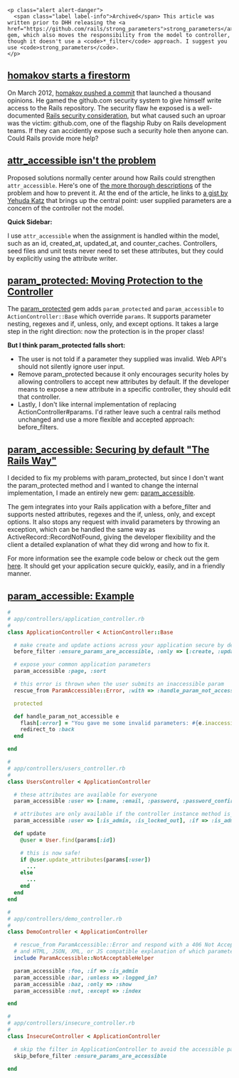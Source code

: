 ```raw
<p class="alert alert-danger">
  <span class="label label-info">Archived</span> This article was written prior to DHH releasing the <a href="https://github.com/rails/strong_parameters">strong_parameters</a> gem, which also moves the responsibility from the model to controller, though it doesn't use a <code>*_filter</code> approach. I suggest you use <code>strong_parameters</code>.
</p>
```

## [homakov starts a firestorm](#homakov)

On March 2012, [homakov pushed a commit](https://github.com/rails/rails/commit/b83965785db1eec019edf1fc272b1aa393e6dc57) that launched a thousand opinions. He gamed the github.com security system to give himself write access to the Rails repository. The security flaw he exposed is a well-documented [Rails security consideration,](http://guides.rubyonrails.org/security.html#mass-assignment) but what caused such an uproar was the victim: github.com, one of the flagship Ruby on Rails development teams. If they can accidently expose such a security hole then anyone can. Could Rails provide more help?

## [attr_accessible isn't the problem](#attr_accessible)

Proposed solutions normally center around how Rails could strengthen `attr_accessible`. Here's one of [the more thorough descriptions](https://gist.github.com/1978709) of the problem and how to prevent it. At the end of the article, he links to [a gist by Yehuda Katz](https://gist.github.com/1974187) that brings up the central point: user supplied parameters are a concern of the controller not the model.

<p class="alert alert-info">
  <strong>Quick Sidebar:</strong>

  I use <code>attr_accessible</code> when the assignment is handled within the model, such as an id, created_at, updated_at, and counter_caches. Controllers, seed files and unit tests never need to set these attributes, but they could by explicitly using the attribute writer.
</p>

## [param_protected: Moving Protection to the Controller](#param_protected)

The [param_protected](https://github.com/cjbottaro/param_protected) gem adds `param_protected` and `param_accessible` to `ActionController::Base` which override `params`. It supports parameter nesting, regexes and if, unless, only, and except options. It takes a large step in the right direction: now the protection is in the proper class!

__But I think param_protected falls short:__

* The user is not told if a parameter they supplied was invalid. Web API's should not silently ignore user input.
* Remove param_protected because it only encourages security holes by allowing controllers to accept new attributes by default. If the developer means to expose a new attribute in a specific controller, they should edit that controller.
* Lastly, I don't like internal implementation of replacing ActionController#params. I'd rather leave such a central rails method unchanged and use a more flexible and accepted approach: before_filters.

## [param_accessible: Securing by default "The Rails Way"](#param_accessible)

I decided to fix my problems with param_protected, but since I don't want the param_protected method and I wanted to change the internal implementation, I made an entirely new gem: [param_accessible](https://github.com/topdan/param_accessible).

The gem integrates into your Rails application with a before_filter and supports nested attributes, regexes and the if, unless, only, and except options. It also stops any request with invalid parameters by throwing an exception, which can be handled the same way as ActiveRecord::RecordNotFound, giving the developer flexibility and the client a detailed explanation of what they did wrong and how to fix it.

For more information see the example code below or check out the gem [here](https://github.com/topdan/param_accessible). It should get your application secure quickly, easily, and in a friendly manner.

## [param_accessible: Example](#examples)

```ruby
#
# app/controllers/application_controller.rb
#
class ApplicationController < ActionController::Base

  # make create and update actions across your application secure by default
  before_filter :ensure_params_are_accessible, :only => [:create, :update]

  # expose your common application parameters
  param_accessible :page, :sort

  # this error is thrown when the user submits an inaccessible param
  rescue_from ParamAccessible::Error, :with => :handle_param_not_accessible

  protected

  def handle_param_not_accessible e
    flash[:error] = "You gave me some invalid parameters: #{e.inaccessible_params.join(', ')}"
    redirect_to :back
  end

end
```

```ruby
#
# app/controllers/users_controller.rb
#
class UsersController < ApplicationController

  # these attributes are available for everyone
  param_accessible :user => [:name, :email, :password, :password_confirmation]

  # attributes are only available if the controller instance method is_admin? is true
  param_accessible :user => [:is_admin, :is_locked_out], :if => :is_admin?

  def update
    @user = User.find(params[:id])

    # this is now safe!
    if @user.update_attributes(params[:user])
      ...
    else
      ...
    end
  end
end
```

```ruby
#
# app/controllers/demo_controller.rb
#
class DemoController < ApplicationController

  # rescue_from ParamAccessible::Error and respond with a 406 Not Acceptable status
  # and HTML, JSON, XML, or JS compatible explanation of which parameters were invalid
  include ParamAccessible::NotAcceptableHelper

  param_accessible :foo, :if => :is_admin
  param_accessible :bar, :unless => :logged_in?
  param_accessible :baz, :only => :show
  param_accessible :nut, :except => :index

end
```

```ruby
#
# app/controllers/insecure_controller.rb
#
class InsecureController < ApplicationController

  # skip the filter in ApplicationController to avoid the accessible parameter checks
  skip_before_filter :ensure_params_are_accessible

end
```

